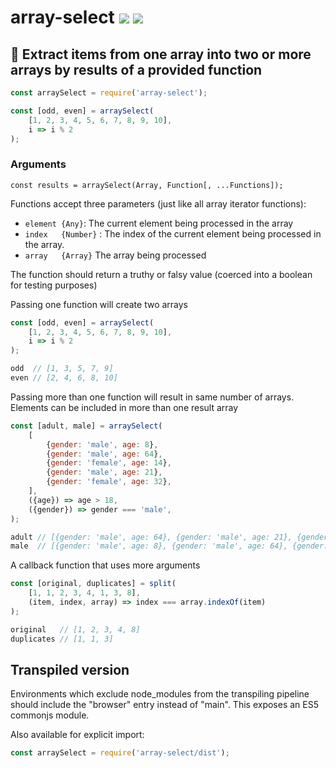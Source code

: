 # array-select [![](https://img.shields.io/npm/v/array-select.svg)](https://www.npmjs.com/package/array-select) [![](https://img.shields.io/badge/source--000000.svg?logo=github&style=social)](https://github.com/omrilotan/mono/tree/master/packages/array-select)

## 🚬 Extract items from one array into two or more arrays by results of a provided function

```js
const arraySelect = require('array-select');

const [odd, even] = arraySelect(
	[1, 2, 3, 4, 5, 6, 7, 8, 9, 10],
	i => i % 2
);
```

### Arguments
```
const results = arraySelect(Array, Function[, ...Functions]);
```

Functions accept three parameters (just like all array iterator functions):
- `element {Any}`: The current element being processed in the array
- `index   {Number}` : The index of the current element being processed in the array.
- `array   {Array}` The array being processed

The function should return a truthy or falsy value (coerced into a boolean for testing purposes)

Passing one function will create two arrays
```js
const [odd, even] = arraySelect(
	[1, 2, 3, 4, 5, 6, 7, 8, 9, 10],
	i => i % 2
);

odd  // [1, 3, 5, 7, 9]
even // [2, 4, 6, 8, 10]
```

Passing more than one function will result in same number of arrays. Elements can be included in more than one result array
```js
const [adult, male] = arraySelect(
	[
		{gender: 'male', age: 8},
		{gender: 'male', age: 64},
		{gender: 'female', age: 14},
		{gender: 'male', age: 21},
		{gender: 'female', age: 32},
	],
	({age}) => age > 18,
	({gender}) => gender === 'male',
);

adult // [{gender: 'male', age: 64}, {gender: 'male', age: 21}, {gender: 'female', age: 32}]
male  // [{gender: 'male', age: 8}, {gender: 'male', age: 64}, {gender: 'male', age: 21}]
```

A callback function that uses more arguments
```js
const [original, duplicates] = split(
	[1, 1, 2, 3, 4, 1, 3, 8],
	(item, index, array) => index === array.indexOf(item)
);

original   // [1, 2, 3, 4, 8]
duplicates // [1, 1, 3]
```

## Transpiled version
Environments which exclude node_modules from the transpiling pipeline should include the "browser" entry instead of "main". This exposes an ES5 commonjs module.

Also available for explicit import:
```js
const arraySelect = require('array-select/dist');
```
